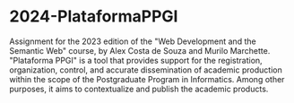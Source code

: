 # 2024-PlataformaPPGI
Assignment for the 2023 edition of the "Web Development and the Semantic Web" course, by Alex Costa de Souza and Murilo Marchette. "Plataforma PPGI" is a tool that provides support for the registration, organization, control, and accurate dissemination of academic production within the scope of the Postgraduate Program in Informatics. Among other purposes, it aims to contextualize and publish the academic products.
